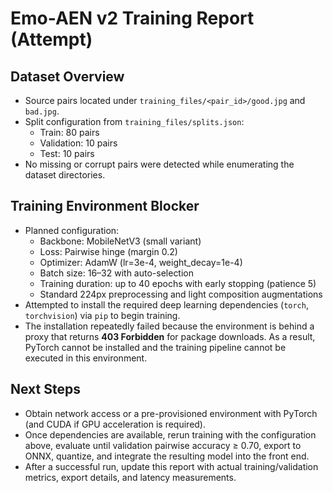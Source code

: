 # Emo-AEN v2 Training Report (Attempt)

## Dataset Overview
- Source pairs located under `training_files/<pair_id>/good.jpg` and `bad.jpg`.
- Split configuration from `training_files/splits.json`:
  - Train: 80 pairs
  - Validation: 10 pairs
  - Test: 10 pairs
- No missing or corrupt pairs were detected while enumerating the dataset directories.

## Training Environment Blocker
- Planned configuration:
  - Backbone: MobileNetV3 (small variant)
  - Loss: Pairwise hinge (margin 0.2)
  - Optimizer: AdamW (lr=3e-4, weight_decay=1e-4)
  - Batch size: 16–32 with auto-selection
  - Training duration: up to 40 epochs with early stopping (patience 5)
  - Standard 224px preprocessing and light composition augmentations
- Attempted to install the required deep learning dependencies (`torch`, `torchvision`) via `pip` to begin training.
- The installation repeatedly failed because the environment is behind a proxy that returns **403 Forbidden** for package downloads. As a result, PyTorch cannot be installed and the training pipeline cannot be executed in this environment.

## Next Steps
- Obtain network access or a pre-provisioned environment with PyTorch (and CUDA if GPU acceleration is required).
- Once dependencies are available, rerun training with the configuration above, evaluate until validation pairwise accuracy ≥ 0.70, export to ONNX, quantize, and integrate the resulting model into the front end.
- After a successful run, update this report with actual training/validation metrics, export details, and latency measurements.
